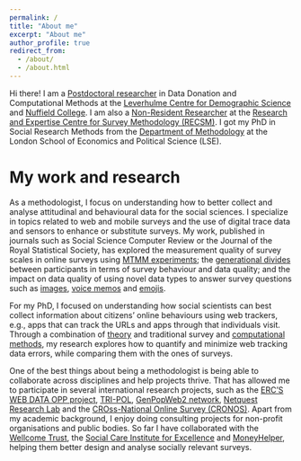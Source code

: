 ```yaml
---
permalink: /
title: "About me"
excerpt: "About me"
author_profile: true
redirect_from: 
  - /about/
  - /about.html
---
```


Hi there! I am a [Postdoctoral researcher](http://www.lse.ac.uk/Methodology/People/Research-Students/Oriol-Bosh-Jover/Oriol-Bosch-Jover) in Data Donation and Computational Methods at the [Leverhulme Centre for Demographic Science](https://www.demography.ox.ac.uk/) and [Nuffield College](https://www.nuffield.ox.ac.uk/). I am also a [Non-Resident Researcher](https://www.upf.edu/web/survey/entry/-/-/U91787/adscripcion/oriol-bosch) at the [Research and Expertise Centre for Survey Methodology (RECSM)](https://www.upf.edu/web/survey). I got my PhD in Social Research Methods from the [Department of Methodology](http://www.lse.ac.uk/Methodology) at the London School of Economics and Political Science (LSE).

My work and research
======
As a methodologist, I focus on understanding how to better collect and analyse attitudinal and behavioural data for the social sciences. I specialize in topics related to web and mobile surveys and the use of digital trace data and sensors to enhance or substitute surveys. My work, published in journals such as Social Science Computer Review or the Journal of the Royal Statistical Society, has explored the measurement quality of survey scales in online surveys using [MTMM experiments](https://journals.sagepub.com/doi/abs/10.1177/0894439317750089); the [generational divides]( https://journals.sagepub.com/doi/abs/10.1177/1470785318815567) between participants in terms of survey behaviour and data quality; and the impact on data quality of using novel data types to answer survey questions such as [images](https://rss.onlinelibrary.wiley.com/doi/10.1111/rssa.12856), [voice memos](https://journals.sagepub.com/doi/abs/10.1177/0894439318810715) and [emojis](https://link.springer.com/article/10.1007/s11135-020-00994-8). 

For my PhD, I focused on understanding how social scientists can best collect information about citizens’ online behaviours using web trackers, e.g., apps that can track the URLs and apps through that individuals visit. Through a combination of [theory](https://rss.onlinelibrary.wiley.com/doi/10.1111/rssa.12956) and traditional survey and [computational methods](https://orioljbosch.com/talks/2022-AAPOR-Validity), my research explores how to quantify and minimize web tracking data errors, while comparing them with the ones of surveys. 

One of the best things about being a methodologist is being able to collaborate across disciplines and help projects thrive. That has allowed me to participate in several international research projects, such as the [ERC’S WEB DATA OPP project](https://cordis.europa.eu/project/id/849165), [TRI-POL](https://www.upf.edu/web/tri-pol), [GenPopWeb2 network](https://www.ncrm.ac.uk/research/genpopweb2/), [Netquest Research Lab](https://www.netquest.com/netquest-research-lab) and the [CROss-National Online Survey (CRONOS)](https://www.europeansocialsurvey.org/methodology/methodological_research/modes_of_data_collection/cronos.html). Apart from my academic background, I enjoy doing consulting projects for non-profit organisations and public bodies. So far I have collaborated with the [Wellcome Trust](https://wellcome.org/), the [
Social Care Institute for Excellence](https://www.scie.org.uk/) and [MoneyHelper](https://www.moneyadviceservice.org.uk/en), helping them better design and analyse socially relevant surveys. 

<meta name="twitter:card" content="summary_large_image">
<meta name="twitter:site" content="@orioljbosch">
<meta name="twitter:title" content="Oriol J. Bosch - PhD candidate at the London School of Economics">
<meta name="twitter:description" content="A survey methodologist in the era of Big Data">
<meta name="twitter:image" content="https://orioljbosch.com/images/Twitter card.png">
